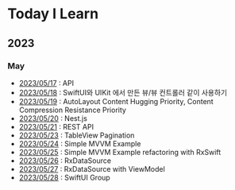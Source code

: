 # Today I Learn

## 2023
### May
* [2023/05/17](./Documentation/20230517.md) : API
* [2023/05/18](./Documentation/20230518.md) : SwiftUI와 UIKit 에서 만든 뷰/뷰 컨트롤러 같이 사용하기
* [2023/05/19](./Documentation/20230519.md) : AutoLayout Content Hugging Priority, Content Compression Resistance Priority
* [2023/05/20](./Documentation/20230520.md) : Nest.js
* [2023/05/21](./Documentation/20230521.md) : REST API
* [2023/05/23](./Documentation/20230523.md) : TableView Pagination
* [2023/05/24](./Documentation/20230524.md) : Simple MVVM Example
* [2023/05/25](./Documentation/20230525.md) : Simple MVVM Example refactoring with RxSwift
* [2023/05/26](./Documentation/20230526.md) : RxDataSource
* [2023/05/27](./Documentation/20230527.md) : RxDataSource with ViewModel
* [2023/05/28](./Documentation/20230528.md) : SwiftUI Group